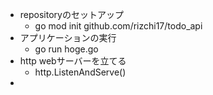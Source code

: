 - repositoryのセットアップ
  - go mod init github.com/rizchi17/todo_api
- アプリケーションの実行
  - go run hoge.go
- http webサーバーを立てる
  - http.ListenAndServe()
- 